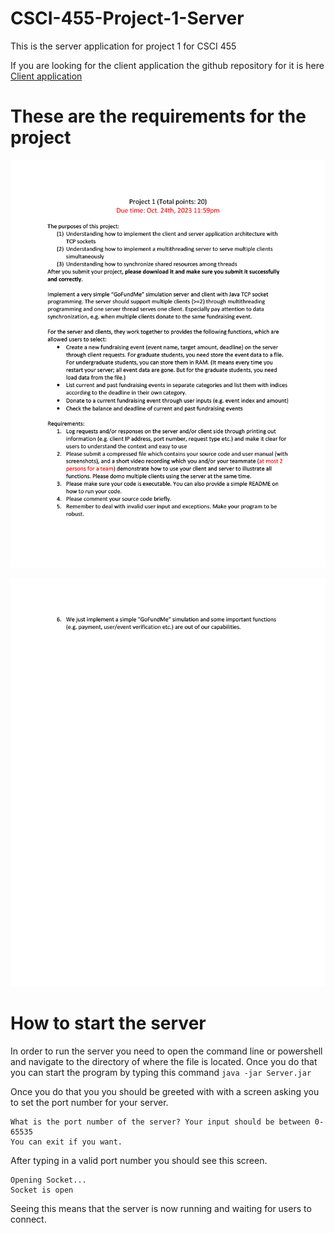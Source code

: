 # CSCI-455-Project-1-Server
This is the server application for project 1 for CSCI 455

If you are looking for the client application the github repository for it is here [Client application](https://github.com/brandon57/CSCI-455-Project-1-Client)

# These are the requirements for the project
<p align="center">
  <img src="Documents/project1_2023_Fall_pg1.png" width="688" />
</p>

<p align="center">
  <img src="Documents/project1_2023_Fall_pg2.png" width="688" />
</p>

# How to start the server
In order to run the server you need to open the command line or powershell and navigate to the directory of where the file is located.
Once you do that you can start the program by typing this command `java -jar Server.jar`

Once you do that you you should be greeted with with a screen asking you to set the port number for your server.
```text
What is the port number of the server? Your input should be between 0-65535
You can exit if you want.
```
After typing in a valid port number you should see this screen.
```text
Opening Socket...
Socket is open
```
Seeing this means that the server is now running and waiting for users to connect.
